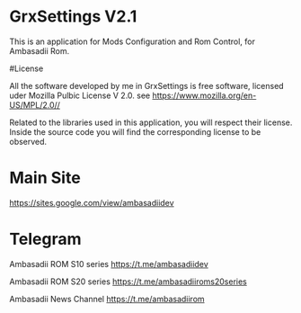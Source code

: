 # GrxSettings V2.1

This is an application for Mods Configuration and Rom Control, for Ambasadii Rom.

#License

All the software developed by me in GrxSettings is free software, licensed uder Mozilla Pulbic License V 2.0. see https://www.mozilla.org/en-US/MPL/2.0//

Related to the libraries used in this application, you will respect their license. Inside the source code you will find the corresponding license to be observed.

# Main Site

https://sites.google.com/view/ambasadiidev

# Telegram

Ambasadii ROM S10 series
https://t.me/ambasadiidev

Ambasadii ROM S20 series
https://t.me/ambasadiiroms20series

Ambasadii News Channel
https://t.me/ambasadiirom 
